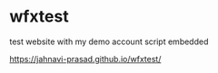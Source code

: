 # wfxtest
test website with my demo account script embedded

https://jahnavi-prasad.github.io/wfxtest/
